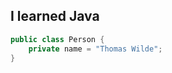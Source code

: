 ## I learned Java

```java title="Person.java"
public class Person {
    private name = "Thomas Wilde";
}
```